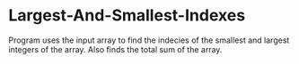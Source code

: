# Largest-And-Smallest-Indexes

Program uses the input array to find the indecies of the smallest and largest integers of the array. Also finds the total sum of the array.
